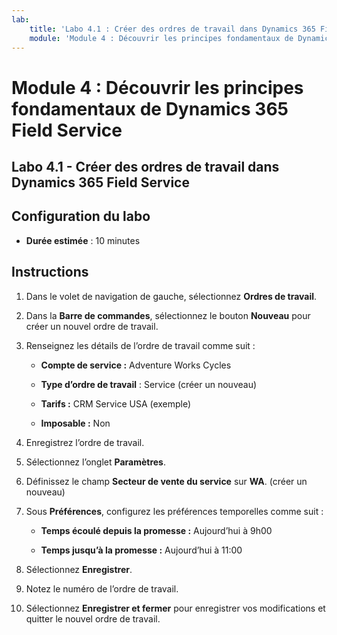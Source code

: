 ```yaml
---
lab:
    title: 'Labo 4.1 : Créer des ordres de travail dans Dynamics 365 Field Service'
    module: 'Module 4 : Découvrir les principes fondamentaux de Dynamics 365 Field Service'
---
```


Module 4 : Découvrir les principes fondamentaux de Dynamics 365 Field Service
========================

## Labo 4.1 - Créer des ordres de travail dans Dynamics 365 Field Service

## Configuration du labo

  - **Durée estimée** : 10 minutes

## Instructions

1. Dans le volet de navigation de gauche, sélectionnez **Ordres de travail**.

2. Dans la **Barre de commandes**, sélectionnez le bouton **Nouveau** pour créer un nouvel ordre de travail.

3. Renseignez les détails de l’ordre de travail comme suit :

	- **Compte de service :** Adventure Works Cycles

	- **Type d’ordre de travail** : Service (créer un nouveau)

	- **Tarifs :** CRM Service USA (exemple)

	- **Imposable :** Non

4. Enregistrez l’ordre de travail.

4. Sélectionnez l’onglet **Paramètres**.

5. Définissez le champ **Secteur de vente du service** sur **WA**. (créer un nouveau)

6. Sous **Préférences**, configurez les préférences temporelles comme suit :

	- **Temps écoulé depuis la promesse :** Aujourd’hui à 9h00

	- **Temps jusqu’à la promesse :** Aujourd’hui à 11:00

7. Sélectionnez **Enregistrer**.

8. Notez le numéro de l’ordre de travail. 

9. Sélectionnez **Enregistrer et fermer** pour enregistrer vos modifications et quitter le nouvel ordre de travail.
